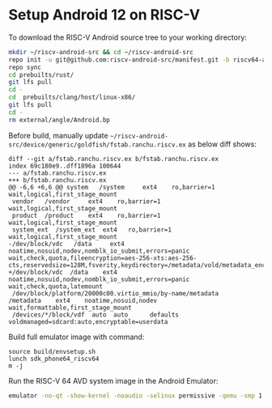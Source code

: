 # Setup Android 12 on RISC-V

To download the RISC-V Android source tree to your working directory:

```bash
mkdir ~/riscv-android-src && cd ~/riscv-android-src
repo init -u git@github.com:riscv-android-src/manifest.git -b riscv64-android-12.0.0_dev
repo sync
cd prebuilts/rust/
git lfs pull
cd -
cd  prebuilts/clang/host/linux-x86/
git lfs pull
cd -
rm external/angle/Android.bp
```

Before build, manually update `~/riscv-android-src/device/generic/goldfish/fstab.ranchu.riscv.ex` as below diff shows:

```
diff --git a/fstab.ranchu.riscv.ex b/fstab.ranchu.riscv.ex
index 69c180e9..dff1896a 100644
--- a/fstab.ranchu.riscv.ex
+++ b/fstab.ranchu.riscv.ex
@@ -6,6 +6,6 @@ system   /system     ext4    ro,barrier=1     wait,logical,first_stage_mount
 vendor   /vendor     ext4    ro,barrier=1     wait,logical,first_stage_mount
 product  /product    ext4    ro,barrier=1     wait,logical,first_stage_mount
 system_ext  /system_ext  ext4   ro,barrier=1   wait,logical,first_stage_mount
-/dev/block/vdc   /data     ext4      noatime,nosuid,nodev,nomblk_io_submit,errors=panic   wait,check,quota,fileencryption=aes-256-xts:aes-256-cts,reservedsize=128M,fsverity,keydirectory=/metadata/vold/metadata_encryption,latemount
+/dev/block/vdc  /data    ext4      noatime,nosuid,nodev,nomblk_io_submit,errors=panic   wait,check,quota,latemount
 /dev/block/platform/20000c00.virtio_mmio/by-name/metadata    /metadata    ext4    noatime,nosuid,nodev    wait,formattable,first_stage_mount
 /devices/*/block/vdf  auto  auto      defaults voldmanaged=sdcard:auto,encryptable=userdata
```

Build full emulator image with command:

```
source build/envsetup.sh
lunch sdk_phone64_riscv64
m -j
```

Run the RISC-V 64 AVD system image in the Android Emulator:

```bash
emulator -no-qt -show-kernel -noaudio -selinux permissive -qemu -smp 1 -m 3584M -bios kernel/prebuilts/5.10/riscv64/fw_jump.bin
```

